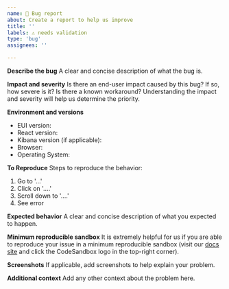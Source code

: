 ```yaml
---
name: 🐛 Bug report
about: Create a report to help us improve
title: ''
labels: ⚠️ needs validation
type: 'bug'
assignees: ''

---
```


**Describe the bug**
A clear and concise description of what the bug is.

**Impact and severity**
Is there an end-user impact caused by this bug? If so, how severe is it? Is there a known workaround? Understanding the impact and severity will help us determine the priority.

**Environment and versions**
- EUI version:
- React version:
- Kibana version (if applicable):
- Browser:
- Operating System:

**To Reproduce**
Steps to reproduce the behavior:
1. Go to '...'
2. Click on '....'
3. Scroll down to '....'
4. See error

**Expected behavior**
A clear and concise description of what you expected to happen.

**Minimum reproducible sandbox**
It is extremely helpful for us if you are able to reproduce your issue in a minimum reproducible sandbox (visit our [docs site](https://elastic.github.io/eui/) and click the CodeSandbox logo in the top-right corner).

**Screenshots**
If applicable, add screenshots to help explain your problem.

**Additional context**
Add any other context about the problem here.
